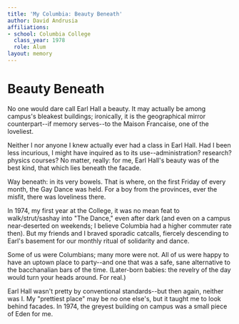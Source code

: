 ```yaml
---
title: 'My Columbia: Beauty Beneath'
author: David Andrusia
affiliations:
- school: Columbia College
  class_year: 1978
  role: Alum
layout: memory
---
```


# Beauty Beneath

No one would dare call Earl Hall a beauty.  It may actually be among campus's bleakest buildings; ironically, it is the geographical mirror counterpart--if memory serves--to the Maison Francaise, one of the loveliest.

Neither I nor anyone I knew actually ever had a class in Earl Hall.  Had I been less incurious, I might have inquired as to its use--administration? research? physics courses?  No matter, really:  for me, Earl Hall's beauty was of the best kind, that which lies beneath the facade.

Way beneath:  in its very bowels.  That is where, on the first Friday of every month, the Gay Dance was held.  For a boy from the provinces, ever the misfit, there was loveliness there.

In 1974, my first year at the College, it was no mean feat to walk/strut/sashay into "The Dance," even after dark (and even on a campus near-deserted on weekends; I believe Columbia had a higher commuter rate then).  But my friends and I braved sporadic catcalls, fiercely descending to Earl's basement for our monthly ritual of solidarity and dance.

Some of us were Columbians; many more were not.  All of us were happy to have an uptown place to party--and one that was a safe, sane alternative to the bacchanalian bars of the time.  (Later-born babies:  the revelry of the day would turn your heads around.  For real.)

Earl Hall wasn't pretty by conventional standards--but then again, neither was I. My "prettiest place" may be no one else's, but it taught me to look behind facades. In 1974,  the greyest building on campus was a small piece of Eden for me.
